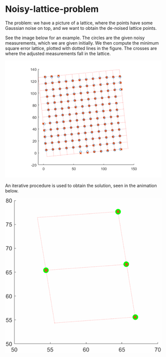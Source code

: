 # Noisy-lattice-problem

The problem: we have a picture of a lattice, where the points have some Gaussian noise on top, and we want to obtain the de-noised lattice points.

See the image below for an example. The circles are the given noisy measurements, which we are given initially.
We then compute the minimum square error lattice, plotted with dotted lines in the figure. The crosses are where the adjusted measurements fall in the lattice.

![Lattice Example](example.png)

An iterative procedure is used to obtain the solution, seen in the animation below.

![Lattice Animation](animated.gif)
